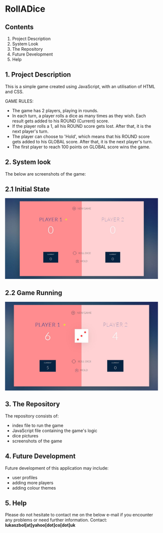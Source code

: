 # RollADice

## Contents

1. Project Description
2. System Look
3. The Repository
4. Future Development
5. Help


## 1. Project Description  
This is a simple game created using JavaScript, with an utilisation of HTML and CSS.

GAME RULES:
- The game has 2 players, playing in rounds.
- In each turn, a player rolls a dice as many times as they wish. Each result gets added to his ROUND (Current) score.
- If the player rolls a 1, all his ROUND score gets lost. After that, it is the next player's turn.
- The player can choose to 'Hold', which means that his ROUND score gets added to his GLOBAL score. After that, it is the next player's turn.
- The first player to reach 100 points on GLOBAL score wins the game.


## 2. System look
The below are screenshots of the game:

## 2.1 Initial State
![Initial State](gamePictures/1-gameInitialState.jpg)

## 2.2 Game Running
![Game Running](gamePictures/2-gameRunning.jpg)


## 3. The Repository  
The repository consists of:
- index file to run the game 
- JavaScript file containing the game's logic
- dice pictures
- screenshots of the game


## 4. Future Development 
Future development of this application may include:
- user profiles
- adding more players
- adding colour themes

## 5. Help  
Please do not hesitate to contact me on the below e-mail if you encounter any problems or need further information.
Contact: <b>lukaszbol[at]yahoo[dot]co[dot]uk</b>
